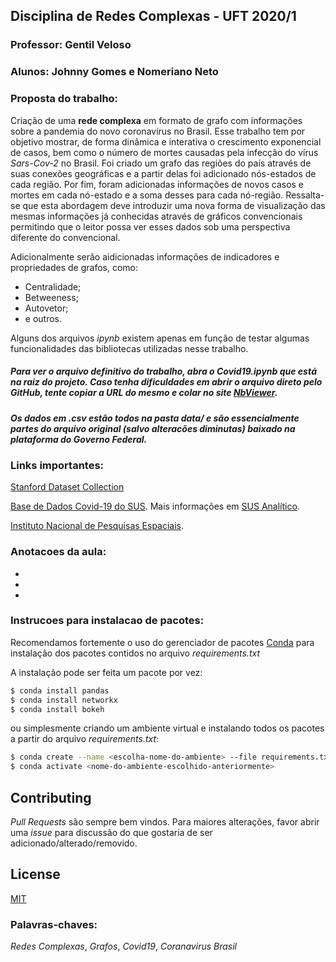## Disciplina de Redes Complexas - UFT 2020/1
### Professor: Gentil Veloso
### Alunos: Johnny Gomes e Nomeriano Neto

### Proposta do trabalho:
Criação de uma **rede complexa** em formato de grafo com informações sobre a pandemia do novo coronavírus no Brasil.
Esse trabalho tem por objetivo mostrar, de forma dinâmica e interativa o crescimento exponencial de casos, bem como o número de mortes causadas pela infecção do vírus *Sars-Cov-2* no Brasil. Foi criado um grafo das regiões do país através de suas conexões geográficas e a partir delas foi adicionado nós-estados de cada região. Por fim, foram adicionadas informações de novos casos e mortes em cada nó-estado e a soma desses para cada nó-região. Ressalta-se que esta abordagem deve introduzir uma nova forma de visualização das mesmas informações já conhecidas através de gráficos convencionais permitindo que o leitor possa ver esses dados sob uma perspectiva diferente do convencional.

Adicionalmente serão aidicionadas informações de indicadores e propriedades de grafos, como:
* Centralidade;
* Betweeness;
* Autovetor;
* e outros.

Alguns dos arquivos *ipynb* existem apenas em função de testar algumas funcionalidades das bibliotecas utilizadas nesse trabalho.

##### Para ver o arquivo definitivo do trabalho, abra o **Covid19.ipynb** que está na raiz do projeto. Caso tenha dificuldades em abrir o arquivo direto pelo GitHub, tente copiar a URL do mesmo e colar no site [NbViewer](https://nbviewer.jupyter.org/).

##### Os dados em *.csv* estão todos na pasta *data/* e são essencialmente partes do arquivo original (salvo alteracões diminutas) baixado na plataforma do Governo Federal.



### Links importantes:
[Stanford Dataset Collection](http://snap.stanford.edu/data/)

[Base de Dados Covid-19 do SUS](https://covid.saude.gov.br/). Mais informações em [SUS Analítico](https://susanalitico.saude.gov.br/).

[Instituto Nacional de Pesquisas Espaciais](http://www.inpe.br/).


### Anotacoes da aula:
-
-
-

### Instrucoes para instalacao de pacotes:
Recomendamos fortemente o uso do gerenciador de pacotes [Conda](https://docs.conda.io/projects/conda/en/latest/user-guide/install/) para instalação dos pacotes contidos no arquivo *requirements.txt*

A instalação pode ser feita um pacote por vez:

```sh
$ conda install pandas
$ conda install networkx
$ conda install bokeh
```
ou simplesmente criando um ambiente virtual e instalando todos os pacotes a partir do arquivo *requirements.txt*:
```sh
$ conda create --name <escolha-nome-do-ambiente> --file requirements.txt
$ conda activate <nome-do-ambiente-escolhido-anteriormente>
```

## Contributing
*Pull Requests* são sempre bem vindos. Para maiores alterações, favor abrir uma *issue* para discussão do que gostaria de ser adicionado/alterado/removido.

## License
[MIT](https://choosealicense.com/licenses/mit/)

### Palavras-chaves:
*Redes Complexas*, *Grafos*, *Covid19*, *Coranavirus Brasil*
